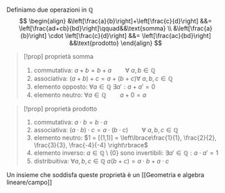 
Definiamo due operazioni in $\mathbb{Q}$
$$
\begin{align}
&\left[\frac{a}{b}\right]+\left[\frac{c}{d}\right] &&= \left[\frac{ad+cb}{bd}\right]\qquad&&\text{somma} \\
&\left[\frac{a}{b}\right] \cdot \left[\frac{c}{d}\right] &&= \left[\frac{ac}{bd}\right] &&\text{prodotto}
\end{align}
$$

>[!prop] proprietà somma
>1) commutativa: $a+b = b+a\qquad \forall\ a,b \in \mathbb{Q}$
>2) associativa: $(a+b) + c = a + (b+c) \forall\ a,b,c \in \mathbb{Q}$
>3) elemento opposto: $\forall a \in \mathbb{Q}\ \exists a' : a + a' = 0$
>4) elemento neutro: $\forall a \in \mathbb{Q}\qquad a+0 = a$

>[!prop] proprietà prodotto
>1. commutativa: $a \cdot b = b \cdot a$
>2. associativa: $(a \cdot b) \cdot c = a \cdot (b \cdot c)\qquad \forall\ a,b,c \in \mathbb{Q}$
>3. elemento neutro: $1 = [(1,1)] = \left\lbrace\frac{1}{1}, \frac{2}{2}, \frac{3}{3}, \frac{-4}{-4} \right\rbrace$
>4. elemento inverso: $a \in \mathbb{Q} \setminus \lbrace0\rbrace$ sono invertibili: $\exists a' \in \mathbb{Q}: a \cdot a' = 1$
>5. distribuitiva: $\forall a,b,c \in \mathbb{Q}$ $a(b+c) = a \cdot b + a \cdot c$
>


Un insieme che soddisfa queste proprietà è un [[Geometria e algebra lineare/campo]]
